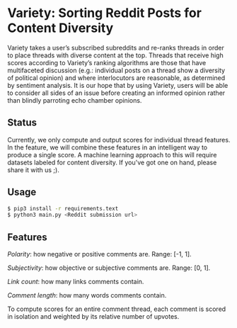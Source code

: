 Variety: Sorting Reddit Posts for Content Diversity
===================================================

Variety takes a user’s subscribed subreddits and re-ranks threads in order to
place threads with diverse content at the top. Threads that receive high scores
according to Variety’s ranking algorithms are those that have multifaceted
discussion (e.g.: individual posts on a thread show a diversity of political
opinion) and where interlocutors are reasonable, as determined by sentiment
analysis. It is our hope that by using Variety, users will be able to consider
all sides of an issue before creating an informed opinion rather than blindly
parroting echo chamber opinions.

Status
------
Currently, we only compute and output scores for individual thread features. In
the feature, we will combine these features in an intelligent way to produce a
single score. A machine learning approach to this will require datasets labeled
for content diversity. If you've got one on hand, please share it with us ;).

Usage
-----
```bash
$ pip3 install -r requirements.text
$ python3 main.py <Reddit submission url>
```

Features
--------
*Polarity*: how negative or positive comments are. Range: [-1, 1].

*Subjectivity*: how objective or subjective comments are. Range: [0, 1].

*Link count*: how many links comments contain.

*Comment length*: how many words comments contain.

To compute scores for an entire comment thread, each comment is scored in
isolation and weighted by its relative number of upvotes.
